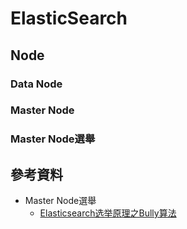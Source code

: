 # ElasticSearch


## Node

### Data Node

### Master Node


### Master Node選舉



## 參考資料

- Master Node選舉
  - [Elasticsearch选举原理之Bully算法](https://zhuanlan.zhihu.com/p/110015509)